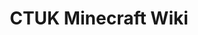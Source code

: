 ---
title: CTUK Minecraft Wiki
permalink: /ctukmc/
redirect_to: https://neveroff.notion.site/12bfaa07addc8078b8abfb0874dcdcdc?v=12bfaa07addc802a934e000c2e2ee86f&pvs=74
---